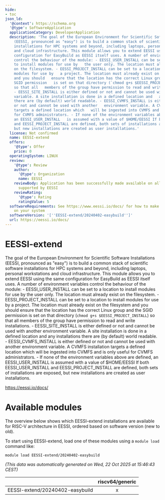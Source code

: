 ```yaml
---
hide:
- toc
json_ld:
  '@context': https://schema.org
  '@type': SoftwareApplication
  applicationCategory: DeveloperApplication
  description: 'The goal of the European Environment for Scientific Software Installations
    (EESSI, pronounced as "easy") is to build a common stack of scientific software
    installations for HPC systems and beyond, including laptops, personal workstations
    and cloud infrastructure. This module allows you to extend EESSI using the same
    configuration for EasyBuild as EESSI itself uses. A number of environment variables
    control the behaviour of the module: - EESSI_USER_INSTALL can be set to a location
    to install modules for use by   the user only. The location must already exist
    on the filesystem. - EESSI_PROJECT_INSTALL can be set to a location to install
    modules for use by   a project. The location must already exist on the filesystem
    and you should   ensure that the location has the correct Linux group and the
    SGID permission   is set on that directory (`chmod g+s $EESSI_PROJECT_INSTALL`)
    so that all   members of the group have permission to read and write installations.
    - EESSI_SITE_INSTALL is either defined or not and cannot be used with another   environment
    variable. A site installation is done in a defined location and   any installations
    there are (by default) world readable. - EESSI_CVMFS_INSTALL is either defined
    or not and cannot be used with another   environment variable. A CVMFS installation
    targets a defined location which   will be ingested into CVMFS and is only useful
    for CVMFS administrators. - If none of the environment variables above are defined,
    an EESSI_USER_INSTALL   is assumed with a value of $HOME/EESSI If both EESSI_USER_INSTALL
    and EESSI_PROJECT_INSTALL are defined, both sets of installations are exposed,
    but new installations are created as user installations.'
  license: Not confirmed
  name: EESSI-extend
  offers:
    '@type': Offer
    price: 0
  operatingSystem: LINUX
  review:
    '@type': Review
    author:
      '@type': Organization
      name: EESSI
    reviewBody: Application has been successfully made available on all architectures
      supported by EESSI
    reviewRating:
      '@type': Rating
      ratingValue: 5
  softwareRequirements: See https://www.eessi.io/docs/ for how to make EESSI available
    on your system
  softwareVersion: '[''EESSI-extend/20240402-easybuild'']'
  url: https://eessi.io/docs/
---
```


EESSI-extend
============


The goal of the European Environment for Scientific Software Installations (EESSI, pronounced as "easy") is to build a common stack of scientific software installations for HPC systems and beyond, including laptops, personal workstations and cloud infrastructure. This module allows you to extend EESSI using the same configuration for EasyBuild as EESSI itself uses. A number of environment variables control the behaviour of the module: - EESSI_USER_INSTALL can be set to a location to install modules for use by   the user only. The location must already exist on the filesystem. - EESSI_PROJECT_INSTALL can be set to a location to install modules for use by   a project. The location must already exist on the filesystem and you should   ensure that the location has the correct Linux group and the SGID permission   is set on that directory (`chmod g+s $EESSI_PROJECT_INSTALL`) so that all   members of the group have permission to read and write installations. - EESSI_SITE_INSTALL is either defined or not and cannot be used with another   environment variable. A site installation is done in a defined location and   any installations there are (by default) world readable. - EESSI_CVMFS_INSTALL is either defined or not and cannot be used with another   environment variable. A CVMFS installation targets a defined location which   will be ingested into CVMFS and is only useful for CVMFS administrators. - If none of the environment variables above are defined, an EESSI_USER_INSTALL   is assumed with a value of $HOME/EESSI If both EESSI_USER_INSTALL and EESSI_PROJECT_INSTALL are defined, both sets of installations are exposed, but new installations are created as user installations.

https://eessi.io/docs/
# Available modules


The overview below shows which EESSI-extend installations are available for RISC-V architecture in EESSI, ordered based on software version (new to old).

To start using EESSI-extend, load one of these modules using a `module load` command like:

```shell
module load EESSI-extend/20240402-easybuild
```

*(This data was automatically generated on Wed, 22 Oct 2025 at 15:46:43 CEST)*

| |riscv64/generic|
| :---: | :---: |
|EESSI-extend/20240402-easybuild|x|
